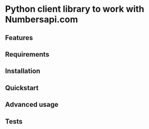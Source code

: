 # Python client library to work with Numbersapi.com

## Features

## Requirements

## Installation

## Quickstart

## Advanced usage

## Tests